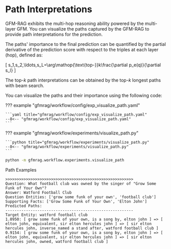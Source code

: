 # Path Interpretations

GFM-RAG exhibits the multi-hop reasoning ability powered by the multi-layer GFM. You can visualize the paths captured by the GFM-RAG to provide path interpretations for the prediction.

The paths' importance to the final prediction can be quantified by the partial derivative of the prediction score with respect to the triples at each layer (hop), defined as:

\[
    s_1,s_2,\ldots,s_L=\arg\mathop{\text{top-}}k\frac{\partial p_e(q)}{\partial s_l}
\]

The top-$k$ path interpretations can be obtained by the top-$k$ longest paths with beam search.

You can visualize the paths and their importance using the following code:

??? example "gfmrag/workflow/config/exp_visualize_path.yaml"

    ```yaml title="gfmrag/workflow/config/exp_visualize_path.yaml"
    --8<-- "gfmrag/workflow/config/exp_visualize_path.yaml"
    ```

??? example "gfmrag/workflow/experiments/visualize_path.py"

    ```python title="gfmrag/workflow/experiments/visualize_path.py"
    --8<-- "gfmrag/workflow/experiments/visualize_path.py"
    ```

```bash
python -m gfmrag.workflow.experiments.visualize_path
```

Path Examples

```
>>>>>>>>>>>>>>>>>>>>>>>>>>>>>>>>>>>>>>>>>>>>>>>>>>>>>>>>
Question: What football club was owned by the singer of "Grow Some Funk of Your Own"?
Answer: Watford Football Club
Question Entities: ['grow some funk of your own', 'football club']
Supporting Facts: ['Grow Some Funk of Your Own', 'Elton John']
Predicted Paths:
--------------------------------------------------------
Target Entity: watford football club
1.0950: [ grow some funk of your own, is a song by, elton john ] => [ elton john, equivalent, sir elton hercules john ] => [ sir elton hercules john, inverse_named a stand after, watford football club ]
0.9154: [ grow some funk of your own, is a song by, elton john ] => [ elton john, equivalent, sir elton hercules john ] => [ sir elton hercules john, owned, watford football club ]
```
